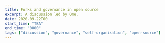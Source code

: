 ```yaml
---
title: Forks and governance in open source
excerpt: A discussion led by Ome.
date: 2020-09-22T00
start_time: "TBA"
end_time: "0000"
tags: ["discussion", "governance", "self-organization", "open-source"]
---
```

